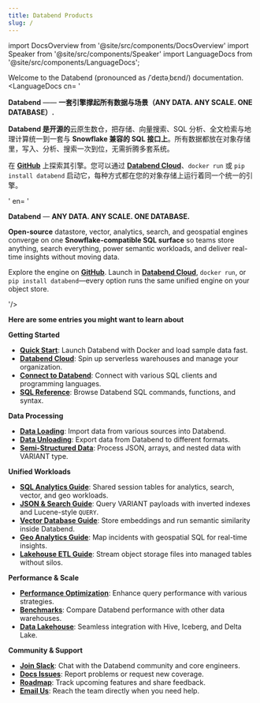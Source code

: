 ```yaml
---
title: Databend Products
slug: /
---
```


import DocsOverview from '@site/src/components/DocsOverview'
import Speaker from '@site/src/components/Speaker'
import LanguageDocs from '@site/src/components/LanguageDocs';

Welcome to the Databend (pronounced as /ˈdeɪtəˌbɛnd/)<Speaker /> documentation.
<LanguageDocs
cn=
'

**Databend** —— **一套引擎撑起所有数据与场景（ANY DATA. ANY SCALE. ONE DATABASE）.**

**Databend 是开源的**云原生数仓，把存储、向量搜索、SQL 分析、全文检索与地理计算统一到一套与 **Snowflake 兼容的 SQL 接口上**。所有数据都放在对象存储里，写入、分析、搜索一次到位，无需折腾多套系统。

在 [**GitHub**](https://github.com/databendlabs/databend) 上探索其引擎。您可以通过 [**Databend Cloud**](https://www.databend.cn/)、`docker run` 或 `pip install databend` 启动它，每种方式都在您的对象存储上运行着同一个统一的引擎。

'
en=
'

**Databend** — **ANY DATA. ANY SCALE. ONE DATABASE.**

**Open-source** datastore, vector, analytics, search, and geospatial engines converge on one **Snowflake-compatible SQL surface** so teams store anything, search everything, power semantic workloads, and deliver real-time insights without moving data.

Explore the engine on [**GitHub**](https://github.com/databendlabs/databend). Launch in [**Databend Cloud**](https://www.databend.com/), `docker run`, or `pip install databend`—every option runs the same unified engine on your object store.

'/>

<DocsOverview />

**Here are some entries you might want to learn about**

**Getting Started**

- **[Quick Start](/guides/deploy/quickstart)**: Launch Databend with Docker and load sample data fast.
- **[Databend Cloud](/guides/cloud)**: Spin up serverless warehouses and manage your organization.
- **[Connect to Databend](/guides/sql-clients)**: Connect with various SQL clients and programming languages.
- **[SQL Reference](/sql)**: Browse Databend SQL commands, functions, and syntax.

**Data Processing**

- **[Data Loading](/guides/load-data)**: Import data from various sources into Databend.
- **[Data Unloading](/guides/unload-data)**: Export data from Databend to different formats.
- **[Semi-Structured Data](/sql/sql-functions/semi-structured-functions)**: Process JSON, arrays, and nested data with VARIANT type.

**Unified Workloads**

- **[SQL Analytics Guide](/guides/query/sql-analytics)**: Shared session tables for analytics, search, vector, and geo workloads.
- **[JSON & Search Guide](/guides/query/json-search)**: Query VARIANT payloads with inverted indexes and Lucene-style `QUERY`.
- **[Vector Database Guide](/guides/query/vector-db)**: Store embeddings and run semantic similarity inside Databend.
- **[Geo Analytics Guide](/guides/query/geo-analytics)**: Map incidents with geospatial SQL for real-time insights.
- **[Lakehouse ETL Guide](/guides/query/lakehouse-etl)**: Stream object storage files into managed tables without silos.

**Performance & Scale**

- **[Performance Optimization](/guides/performance)**: Enhance query performance with various strategies.
- **[Benchmarks](/guides/benchmark)**: Compare Databend performance with other data warehouses.
- **[Data Lakehouse](/sql/sql-reference/table-engines)**: Seamless integration with Hive, Iceberg, and Delta Lake.

**Community & Support**

- **[Join Slack](https://link.databend.com/join-slack)**: Chat with the Databend community and core engineers.
- **[Docs Issues](https://github.com/databendlabs/databend-docs/issues)**: Report problems or request new coverage.
- **[Roadmap](https://github.com/databendlabs/databend/issues/14167)**: Track upcoming features and share feedback.
- **[Email Us](mailto:hi@databend.com)**: Reach the team directly when you need help.
